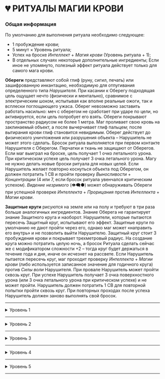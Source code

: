 # 💔 РИТУАЛЫ МАГИИ КРОВИ

### Общая информация

По умолчанию для выполнения ритуала необходимо следующее:

 - 1 пробуждение крови;
 - 5 минут × Уровень ритуала;
 - Успех на броске *Интеллект* + *Магия крови* (Уровень ритуала + 1);
 - В отдельных случаях некоторые дополнительные ингредиенты;
Если иное не упомянуто, полезный эффект ритуала действует только для самого мага крови.

**Обереги** представляют собой глиф (руну, сигил, печать) или зашифрованную инкантацию, необходимую для отпугивания определенного типа *Нарушителя*. При касании к Оберегу подходящая цель ощущает нечто (физически и ментально), сравнимое с электрическим шоком, испытывая как вполне реальные ожоги, так и всплески поглощающего ужаса. Оберег невозможно заставить работать насильно: меч с оберегом не сработает при ударе по цели, но активируется, если цель попробует его взять. Обереги покрывают пространство радиусом не более 1 метра. Маг проливает свою кровь на заклинаемый объект, а после вычерчивает глиф пальцем; после вытирания крови глиф становится невидимым. Оберег действует до физического уничтожения или разрушения объекта – Нарушитель не может этого сделать. Бросок ритуала выполняется при первом контакте Нарушителя с Оберегом. Перчатки и ткань не защищают от Оберегов. Если маг выиграл на броске, цель получает 1 очко летального урона. При критическом успехе цель получает 3 очка летального урона. Магу не нужно делать новые броски ритуала для новых целей. Если Нарушитель желает повторно коснуться объекта под Оберегом, он должен потратить 1 СВ и пройти проверку *Выносливости* + *Концентрации* (4 или 7, если бросок ритуала увенчался критическим успехом). *Видение незримого* (👁‍🗨●) может обнаруживать Обереги при успешной проверке *Интеллекта* + *Прорицания* против *Интеллекта* + *Магии крови*. 

**Защитные круги** рисуются на земле или на полу и требуют в три раза больше аналогичных ингредиентов. Знание Оберега не гарантирует знание Защитного круга и наоборот. Нарушители, которые пытаются пересечь Защитный круг, испытывают его эффект. Защитные круги по умолчанию не дают пройти через его, однако маг может «направить его внутрь» и не позволить выйти Нарушителю. Защитный круг стоит 3 пробуждения крови и покрывает трехметровый радиус. На создание круга можно потратить целую ночь, а бросок Ритуала сделать сейчас же с модификатором сложности +2 – тогда круг будет держаться в течение года и дня, иначе он исчезнет на рассвете. Если Нарушитель пытается пересечь круг, маг проходит проверку *Интеллекта* + *Магии крови* (либо используется записанное значение для годичного круга) против *Силы воли* Нарушителя. При провале Нарушитель может пройти сквозь круг. При успехе Нарушитель получает 3 очка поверхностного урона (или 3 очка летального урона при критическом успехе) и не может пройти. Нарушитель должен потратить 1 СВ для повторной попытки пройти сквозь круг. При повторных проходах после успеха Нарушитель должен заново выполнять свой бросок.

___

<details>
<summary>Уровень 1</summary>

### ● Кровавая тропа 🍷

- **Стоимость**: 1 пробуждение крови
- **Время на проведение**: 1 час
- **Ингредиенты**: Серебряная чаша, наполненная порцией крови цели на 1 пробуждение
- **Бросок ритуала**: *Интеллект + Магия Крови* (2)
- **Подготовка**: Вампир смешивает свою кровь с кровью цели и повторяет заклинание над чашей в течении примерно часа
- **Система**: Ритуал расширяет возможности силы *Вкус крови* (🎓●), позволяя вампиру узнать больше подробностей об изучаемой цели, если она также является вампиром. Успешный бросок ритуала позволяет определит поколение, имя и сира цели. Критический успех также сообщит о любых активных Узах крови цели.

___

### ● Хватка насекомого 🍷

- **Стоимость**: 1 пробуждение крови
- **Время на проведение**: 5 минут
- **Ингредиенты**: Живой паук
- **Бросок ритуала**: *Интеллект + Магия Крови* (2)
- **Подготовка**: Вампир наполняет флакон собственной кровью, взбалтывая в ней раздавленного паука, а затем выпивает зелье (не утоляя Голод). Эффект зелья может подействовать только на самого ритуалиста.
- **Система**: Успешный ритуал позволяет в течение сцены лазить по стенам и потолку, а критический успех продлевает результат на всю ночь. Ритуалист должен касаться поверхности обеими руками и ногами, перемещаясь при этом примерно в два раза медленнее.

___

### ● Сотворение кровавого камня 🍷

- **Стоимость**: 1 пробуждение крови
- **Время на проведение**: по 1 часу 3 ночи подряд
- **Ингредиенты**: кусочек железной руды или маленький магнит, а также литр крови из любого источника в серебряной чаше.
- **Бросок ритуала**: *Интеллект + Магия Крови* (2)
- **Подготовка**: Вампир вливает немного своей крови в кровь в чаше, а затем распевает заклинание около часа, повторяя процедуру в следующие две ночи. Руда или магнит впитывают кровь на протяжении всех трёх ночей, при успешном проведении ритуала жидкость в чаше становится прозрачной.
- **Система**: Бросок ритуала выполняется в конце третьей ночи. При успехе ритуалист настраивает свой разум на кровавый камень и получает возможность безошибочно ощущать расстояние и направление к камню. Этот эффект длится до уничтожения камня или до завершения недели. Ритуалист может одновременно обладать количеством камней, равным его *Концентрации*.

___

### ● Пробуждение с вечерней свежестью 🍷

- **Стоимость**: 1 пробуждение крови
- **Время на проведение**: 5 минут
- **Ингредиенты**: Сожженные кости и перья петуха.
- **Бросок ритуала**: *Интеллект + Магия Крови* (2)
- **Подготовка**: Вампир смешивает пепел с собственной кровью, а затем чертит полученной смесью круг вокруг своей постели.
- **Система**: Бросок ритуала выполняется только в случае появления дневной угрозы, при успехе ритуалист пробуждается и в течение сцены игнорирует штрафы за бодрствование. При критическом успехе эффект длится до следующего рассвета.

___

### ● Веелзевеатит 🍷

- **Стоимость**: 1 пробуждение крови
- **Время на проведение**: 5 минут
- **Ингредиенты**: Уксус или алкоголь.
- **Бросок ритуала**: *Интеллект + Магия Крови* (2)
- **Подготовка**: Ритуалист разбрызгивает уксус или алкоголь по полу, поворачиваясь против часовой стрелки и визуально очерчивая зону, из которой изганяются меньшие существа.
- **Система**: Этот ритуал позволяет отпугнуть от зачарованной области меньших существ: заставляет избегать зону животных, изгоняет паразитов и даже приводят растения в плачевное состояние. В случае успешного проведения ритуала все живые существа с животным уровнем интеллекта и ниже стремительно разбегаются из зоны размером около 100 квадратных метров. После этого до конца действия ритуала в зону могут вернуться только кем-то управляемые или разъяренные существа, а также те, у кого нет другого маршрута к своей цели.
- **Длительность**: 1 сцена или 1 ночь (что завершится раньше)

___

### ● Оберег от гулей 🍷

- **Стоимость**: 1 пробуждение крови
- **Время на проведение**: 5 минут
- **Ингредиенты**: Кровь заклинателя.
- **Бросок ритуала**: _Интеллект + Магия Крови_ (2)
- **Подготовка**: Ритуалист проливает свою кровь на заклинаемый объект радиусом не более метра и вычерчивает глиф пальцем, после вытирания крови глиф становится невидимым.
- **Система**: Этот оберег представляют собой глиф (руну, сигил, печать) или зашифрованную инкантацию для отпугивания гулей. При касании к Оберегу гуль ощущает нечто (физически и ментально), сравнимое с электрическим шоком, испытывая как вполне реальные ожоги, так и всплески поглощающего ужаса. Оберег невозможно заставить работать насильно: меч с оберегом не сработает при ударе по цели, но активируется, если цель попробует его взять. Оберег действует до физического уничтожения или разрушения объекта – сам гуль не может этого сделать. Бросок ритуала выполняется при первом контакте гуля с Оберегом. Перчатки и ткань не защищают от Оберегов. Если маг выиграл на броске, цель получает **1 очко летального урона**. При критическом успехе цель получает **3 очка летального урона**. Магу не нужно делать новые броски ритуала для новых целей. Если гуль желает повторно коснуться объекта под Оберегом, он должен потратить **1 СВ** и пройти проверку _Выносливости_ + _Решительности_ (4 или 7, если бросок ритуала увенчался критическим успехом). _Видение незримого_ (👁‍🗨●) может обнаруживать Обереги при успешной проверке _Интеллекта_ + _Прорицания_ против _Интеллекта_ + _Магии крови_.
</details>

___

<details>
<summary>Уровень 2</summary>

### ●● Общение с сиром 🍷

- **Стоимость**: 1 пробуждение крови
- **Время на проведение**: 30 минут
- **Ингредиенты**: Принадлежавший ранее сиру предмет и серебряная чаша с чистой водой.
- **Бросок ритуала**: *Интеллект + Магия Крови* (3)
- **Подготовка**: Вампир погружает объект в воду и капает своей кровью в чашу, концентрируясь на воспоминаниях о своём сире в течении получаса.
- **Система**: Бросок ритуала выполняется через 15 минут после его завершения. Успех позволяет ещё через 15 минут начать двухстороннее беззвучное ментальное общение с сиром и поддерживать его в течение 10 минут. Критический успех позволит пропустить предыдущие 15 минут ожидания. Любой существенный фактор отвлечения на одной из сторон разрывает связь.

___

### ●● Очи Вавилона 🍷

- **Стоимость**: 1 пробуждение крови
- **Время на проведение**: 10 минут
- **Ингредиенты**: Свежие глаз и язык цели.
- **Бросок ритуала**: *Интеллект + Магия Крови* (3)
- **Подготовка**: Вампир поедает недавно отсеченные от цели язык и глаз (вероятно, получая при этом пятно на Человечности).
- **Система**: Потраченное пробуждение крови позволяет сверхъестественным образом растворить поглощённые ингредиенты, после чего делается бросок ритуала. Успех позволит заклинателю читать и говорить на любом известном жертве языке с тем же уровнем навыка в течение недели. Критический успех продлевает эффект до месяца.

___

### ●● Тропа жертвы 🍷

- **Стоимость**: 1 пробуждение крови
- **Время на проведение**: 10 минут
- **Ингредиенты**: Белая сатиновая ленточка.
- **Бросок ритуала**: *Интеллект + Магия Крови* (3)
- **Подготовка**: Вампир пропитывает ленту собственной кровью, заставляя её гореть.
- **Система**: Если ритуал завершается успехом, лента загорается и пылает подобно фитилю. Пока ритуал продолжает действовать, заклинатель может отслеживать малейшие следы цели даже в тех местах, где она не оставляла следов физически: для этого необходимо выполнять бросок *Интеллект* + *Выживание* (6 – количество сдвигов ритуала). Заклинатель должен знать цель в лицо. Путь в виде светящихся отпечатков ног цели за предшествующие ритуалу 24 часа остается видимым на протяжении ночи, критический успех продлевает эффект до двух ночей.

___

### ●● Истина крови 🍷

- **Стоимость**: 1 пробуждение крови
- **Время на проведение**: 10 минут
- **Ингредиенты**: 1 пинта крови цели
- **Бросок ритуала**: _Решительность + Магия Крови_ против _Самообладания_ + _Оккультизм_
- **Подготовка**: Вампир смешивает свою кровь с кровью цели в сосуде, достаточно глубоком для погружения пальца.
- **Система**: Ритуал позволяет создать зелье для отсеивания лжи от правды. Вместо обычного броска ритуала заклинатель погружает свой палец в микстуру и выполняет бросок (см. выше) при каждом озвученном целью тезисе. Успех позволяет понять, верит ли цель в сказанное ею. Критический успех заставляет цель рассказать больше, предоставить больше информации, включая догадки, мимолётно увиденные или подсознательно забытые вещи. В процессе микстура пузырится и испаряется, полностью превращаясь в пепел к концу сцены. Ритуал не может пробиться сквозь _Затемнение памяти_ (🔗●), _Забывчивый разум_ (🔗●●●) или другие стирающие память способности — цель может смутно что-то припоминать, однако это не восстановит утерянную память.

___

### ●● Оберег от духов 🍷

- **Стоимость**: 1 пробуждение крови
- **Время на проведение**: 10 минут
- **Ингредиенты**: Пригоршня соли или кирпичной пыли, смешанная с кровью заклинателя.
- **Бросок ритуала**: _Интеллект + Магия Крови_ (3)
- **Подготовка**: Ритуалист проливает свою кровь на заклинаемый объект радиусом не более метра и вычерчивает глиф пальцем, после вытирания крови глиф становится невидимым.
- **Система**: Этот оберег представляют собой глиф (руну, сигил, печать) или зашифрованную инкантацию для отпугивания бестелесных созданий вроде призраков и стихийных духов. При касании к Оберегу дух ощущает нечто (физически и ментально), сравнимое с электрическим шоком, испытывая как вполне реальные ожоги, так и всплески поглощающего ужаса. Оберег невозможно заставить работать насильно: меч с оберегом не сработает при ударе по цели, но активируется, если цель попробует его взять. Оберег действует до физического уничтожения или разрушения объекта – сам дух не может этого сделать. Бросок ритуала выполняется при первом контакте духа с Оберегом. Перчатки и ткань не защищают от Оберегов. Если маг выиграл на броске, цель получает **1 очко летального урона**. При критическом успехе цель получает **3 очка летального урона**. Магу не нужно делать новые броски ритуала для новых целей. Если дух желает повторно коснуться объекта под Оберегом, он должен потратить **1 СВ** и пройти проверку _Выносливости_ + _Решительности_ (4 или 7, если бросок ритуала увенчался критическим успехом). _Видение незримого_ (👁‍🗨●) может обнаруживать Обереги при успешной проверке _Интеллекта_ + _Прорицания_ против _Интеллекта_ + _Магии крови_.

___

### ●● Защитный круг от гулей 🍷🍷🍷

- **Стоимость**: 3 пробуждения крови
- **Время на проведение**: 10 минут или 1 ночь
- **Ингредиенты**: Кость человека, кровь заклинателя.
- **Бросок ритуала**: *Интеллект + Магия Крови* (3 или 5)
- **Подготовка**: Ритуалист проливает свою кровь на заклинаемый объект радиусом не более метра и вычерчивает глиф костью, после вытирания крови глиф становится невидимым.
- **Система**: Этот защитный круг рисуется на земле или на полу. Гули, которые пытаются пересечь Защитный круг, испытывают его эффект. Защитные круги по умолчанию не дают пройти через его, однако маг может «направить его внутрь» и не позволить выйти гулю. Защитный круг покрывает трехметровый радиус. На создание круга можно потратить целую ночь, а бросок Ритуала сделать сейчас же с модификатором сложности +2 – тогда круг будет держаться в течение года и дня, иначе он исчезнет на рассвете. Если гуль пытается пересечь круг, маг проходит проверку *Интеллекта* + *Магии крови* (либо используется записанное значение для годичного круга) против *Силы воли* гуля. При провале гуль может пройти сквозь круг. При успехе гуль получает **3 очка поверхностного урона** (или **3 очка летального урона** при критическом успехе) и не может пройти. Гуль должен потратить **1 СВ** для повторной попытки пройти сквозь круг. При повторных проходах после успеха гуль должен заново выполнять свой бросок. *Видение незримого* (👁‍🗨●) может обнаруживать Защитные круги при успешной проверке *Интеллекта* + *Прорицания* против *Интеллекта* + *Магии крови*.

___

### ●● Касание Иштар 🍷

- **Стоимость**: 1 пробуждение крови
- **Время на проведение**: 2-3 минуты
- **Ингредиенты**: Небольшая порция гашиша или другого наркотика
- **Бросок ритуала**: _Интеллект + Магия Крови_ против _Выносливости_ + _Решительности_
- **Подготовка**: Вампир смешивает свою кровь с выбранной субстанцией и втирает смесь в пальцы, читая или шепча заклинание.
- **Система**: Ритуал позволяет превратить часть своей _витаэ_ в активируемый касанием наркотик, затуманивая разум цели и делая её уязвимой к _Присутствию_, _Доминированию_, а также к обычной манипуляции, соблазнению и техникам допроса. Бросок ритуала выполняется после касания цели (смертного или другого вампира). При успехе на протяжении сцены жертва получает штраф к дайспулам _Выдержки_ или _Концентрации_ в размере количества сдвигов на броске (дайспул _Выдержка_ + _Концентрация_ получает штраф только один раз). Наркотик на пальцах сохраняет свой эффект до касания либо до завершения сцены.
</details>

___

<details>
<summary>Уровень 3</summary>

### ●●● Зов Дагона 🍷—🍷🍷🍷

- **Стоимость**: 1 пробуждение крови
- **Время на проведение**: 15 минут
- **Ингредиенты**: Инкрустированный золотом церемониальный кинжал
- **Бросок ритуала**: _Решительность + Магия Крови_ против _Выносливости_ + _Решительности_
- **Подготовка**: Вампир должен измазать своей кровью жертву, капнуть своей крови в рану жертве или заставить её испить своей крови. В промежутке от часа до недели после ритуала заклинатель может запустить ритуал, пронзив свою кожу церемониальным кинжалом. Ритуал активируется, когда капля крови коснётся земли.
- **Система**: Ритуал позволяет взорвать кровь в цели на расстоянии. Бросок выполняется в момент активации, каждый сдвиг наносит летальный урон смертному или поверхностный урон вампиру, разрывая вены цели. Заклинатель может повторить этот процесс ещё дважды, выполнив дополнительные пробуждения крови.

___

### ●●● Отражение древа 🍷

- **Стоимость**: 1 пробуждение крови
- **Время на проведение**: 1 час
- **Ингредиенты**: Деревянные щепки или осколки
- **Бросок ритуала**: *Интеллект + Магия Крови* (4)
- **Подготовка**: Вампир смешивает осколки со своей кровью и рисует вокруг себя круг. В кругу необходимо промедитировать час, а затем поместить фрагмент дерева себе под язык.
- **Система**: Ритуал позволяет разрушить в щепки при контакте с кожей первый кол, который попытаются вонзить в вампира. Бросок ритуала выполняется непосредственно при ударе колом. Критический успех ослепляет атакующего на два хода, усеивая его лицо занозами. Ритуал активируется только при ударе, не при удержании кола возле сердца. Ритуал действует до конца ночи или до изъятия фрагмента дерева из под языка вампира (срабатывает первое из условий).

___

### ●●● Сущность воздуха 🍷

- **Стоимость**: 1 пробуждение крови
- **Время на проведение**: 15 минут
- **Ингредиенты**: Листья и ягоды белладонны
- **Бросок ритуала**: *Интеллект + Магия Крови* (4)
- **Подготовка**: Вампир смешивает белладонну со своей кровью, вываривая её на жаровне и шепча слова ритуала.
- **Система**: Ритуал позволяет создать зелье, ограниченно предоставляющее возможности полёта. Бросок ритуала выполняется во время варки зелья. Критический успех позволяет приготовить две дозы зелья. Зелье чёрного цвета сохраняет силу на ночь и активируется при выпивании. Зелье позволяет заклинателю (исключительно) летать или парить примерно со скоростью бега на протяжении сцены. Летящий вампир может переносить массу, примерно равную человеку, однако скорость замедляется до шага. Попытка схватить и унести нежелающую цель или попытка опустить летящего на землю требует проверки *Силы* + *Магии крови* против *Силы* + *Атлетики*.

___

### ●●● Хождение по пламени 🍷

- **Стоимость**: 1 пробуждение крови
- **Время на проведение**: 15 минут
- **Ингредиенты**: Кончик пальца заклинателя
- **Бросок ритуала**: _Интеллект + Магия Крови_ (4)
- **Подготовка**: Вампир отрезает кончик одного из своих пальцев и сжигает его вместе со своей кровью в золотом кубке или чаше.
- **Система**: Ритуал позволяет создать заклинателю и его друзьям получить сопротивление пламени. Для отрезания пальца необходимо выполнить проверку _Выносливость + Решительности_ (3). При успешном броске ритуала кровь и палец горят синим пламенем. До конца ночи урон от огня по заклинателю уполовинен. Ритуал можно выполнять и для других вампиров, но все пальцы должны принадлежать заклинателю. Отрезание подушечек не наносит урона, они отрастают за дневной сон.

___

### ●●● Общая бодрость 🍷

- **Стоимость**: 1 пробуждение крови
- **Время на проведение**: 15 минут
- **Ингредиенты**: Один ноготь священника стаи (ритуалиста).
- **Бросок ритуала**: *Интеллект + Магия Крови* (4)
- **Подготовка**: Ритуалист срывает ноготь со своего пальца и ломает его на куски, по одному куску на каждого члена стаи. Затем ритуалист кладёт свой кусок в чашу для *Ваулдери*, а остальные вампиры — себе под язык. При успешном ритуале фрагменты ногтя растворяются в поглощенной для *Ваулдери* крови.
- **Система**: Помимо эффекта *Ваулдери*, *Сила крови* членов стаи увеличивается до значения *Силы крови* священника. Кроме того, священник получает 3 дополнительных кости для бросков *Доминирования* или *Присутствия* против других членов стаи.
- **Длительность**: 1 ночь

___

### ●●● Гальваническая деструкция 🍷

- **Стоимость**: 1 пробуждение крови
- **Время на проведение**: 15 минут
- **Ингредиенты**: Медная монета.
- **Бросок ритуала**: *Интеллект + Магия Крови* (4)
- **Подготовка**: Ритуалист размазывает свою кровь по монете, бросает её на землю и втаптывает её ногой, будто туша сигарету. Если ритуал проведен успешно, монета рассыпается подобно фарфору, а порожденный кровью импульс разрушает электросистемы в окружающей области.
- **Система**: Этот ритуал позволяет в течение минуты уничтожить электроток в области, замыкая или вырубая всю проводку — сигнализацию, камеры наблюдения, искусственное освещение, аккумуляторы автомобилей, резервные генераторы — и зачастую приводя к последующему пожару. Размер области воздействия примерно равен крупному складу или трехэтажному зданию, однако его площадь можно увеличить, добавив 1 к СЛ за каждое дополнительное здание или его эквивалент. При критическом успехе отключение энергии происходит мгновенно и аккуратно, но в иных случаях оно приведёт как минимум к одному пожару, а также к случайным вспышкам статического электричества с ревом динамиков, сигнализаций машин и включением других громких электрических объектов.

___

### ●●● Оберег от люпинов 🍷

- **Стоимость**: 1 пробуждение крови
- **Время на проведение**: 15 минут
- **Ингредиенты**: Пригоршня серебряной пыли, смешанная с кровью.
- **Бросок ритуала**: _Интеллект + Магия Крови_ (4)
- **Подготовка**: Ритуалист проливает свою кровь на заклинаемый объект радиусом не более метра и вычерчивает глиф пальцем, после вытирания крови глиф становится невидимым.
- **Система**: Этот оберег представляют собой глиф (руну, сигил, печать) или зашифрованную инкантацию для отпугивания люпинов. При касании к Оберегу люпин ощущает нечто (физически и ментально), сравнимое с электрическим шоком, испытывая как вполне реальные ожоги, так и всплески поглощающего ужаса. Оберег невозможно заставить работать насильно: меч с оберегом не сработает при ударе по цели, но активируется, если цель попробует его взять. Оберег действует до физического уничтожения или разрушения объекта – сам люпин не может этого сделать. Бросок ритуала выполняется при первом контакте люпина с Оберегом. Перчатки и ткань не защищают от Оберегов. Если маг выиграл на броске, цель получает **1 очко летального урона**. При критическом успехе цель получает **3 очка летального урона**. Магу не нужно делать новые броски ритуала для новых целей. Если люпин желает повторно коснуться объекта под Оберегом, он должен потратить **1 СВ** и пройти проверку _Выносливости_ + _Решительности_ (4 или 7, если бросок ритуала увенчался критическим успехом). _Видение незримого_ (👁‍🗨●) может обнаруживать Обереги при успешной проверке _Интеллекта_ + _Прорицания_ против _Интеллекта_ + _Магии крови_.

___

### ●●● Защитный круг от духов 🍷🍷🍷

- **Стоимость**: 3 пробуждения крови
- **Время на проведение**: 15 минут или 1 ночь
- **Ингредиенты**: Железный нож, обмакнутый в соль и кровь.
- **Бросок ритуала**: *Интеллект + Магия Крови* (4 или 6)
- **Подготовка**: Ритуалист проливает свою кровь на заклинаемый объект радиусом не более метра и вычерчивает глиф железным ножом, после вытирания крови глиф становится невидимым.
- **Система**: Этот защитный круг рисуется на земле или на полу. Духи, которые пытаются пересечь Защитный круг, испытывают его эффект. Защитные круги по умолчанию не дают пройти через его, однако маг может «направить его внутрь» и не позволить выйти духу. Защитный круг покрывает трехметровый радиус. На создание круга можно потратить целую ночь, а бросок Ритуала сделать сейчас же с модификатором сложности +2 – тогда круг будет держаться в течение года и дня, иначе он исчезнет на рассвете. Если дух пытается пересечь круг, маг проходит проверку *Интеллекта* + *Магии крови* (либо используется записанное значение для годичного круга) против *Силы воли* духа. При провале дух может пройти сквозь круг. При успехе дух получает **3 очка поверхностного урона** (или **3 очка летального урона** при критическом успехе) и не может пройти. Дух должен потратить **1 СВ** для повторной попытки пройти сквозь круг. При повторных проходах после успеха дух должен заново выполнять свой бросок. *Видение незримого* (👁‍🗨●) может обнаруживать Защитные круги при успешной проверке *Интеллекта* + *Прорицания* против *Интеллекта* + *Магии крови*.
Смертный-оккультист может повторить этот ритуал, выполнив проверку *Интеллект + Оккультизм* (6), однако ему всё равно понадобиться кровь или другая сверхъестественная субстанция.

___

### ●●● Единение с клинком 🍷—🍷🍷🍷

- **Стоимость**: 1–3 пробуждений крови
- **Время на проведение**: 15 минут
- **Ингредиенты**: Холодное оружие и достаточное количество крови заклинателя для его покрытия
- **Бросок ритуала**: *Интеллект + Магия Крови* (4)
- **Подготовка**: Вампир погружает оружие в свою кровь до следующего рассвета и читает мантру, посвящая свою жизнь этому оружию.
- **Система**: После насыщения крови и погружения в неё оружия необходимо выполнить бросок ритуала. При успехе оружие становится мистически посвященным вампиру. Его качество не ухудшается, если только кто-то не попытается его уничтожить, когда оно окажется вне владения вампира. В любом бою вампир с таким оружием может потратить ход и выполнить **1 пробуждение крови**, чтобы настроиться на оружие и получить **2 дополнительные кости** для атак до завершения сцены. Вампир может обладать только одним освященным оружием, чтобы сделать новое — необходимо сперва уничтожить старое. Если оружие попадёт в чужие руки, оно начнёт стремительно стареть, подобно гулю без кормления. Если после этого оружием ещё можно пользоваться, оно больше не получает дополнительных костей, но в отместку наносит *усиленный урон* своему прежнему хозяину.
</details>

___

<details>
<summary>Уровень 4</summary>

### ●●●● Защита священного крова 🍷

- **Стоимость**: 1 пробуждение крови
- **Время на проведение**: 1 час или больше
- **Ингредиенты**: Кровь заклинателя
- **Бросок ритуала**: *Интеллект + Магия Крови* (5)
- **Подготовка**: Вампир наносит сигилы и глифы по защищаемому пространству, уделяя особое внимание окнам и дверным проёмам. Ритуал может работать в полуразрушенных зданиях на усмотрение Рассказчика.
- **Система**: Ритуал позволяет защитить убежище вампира от Солнца, окутав помещение в мистическую тьму. Область защитного круга не может превышать радиус в **6 метров**. Ритуал автоматически разрушается, если заклинатель выходит за пределы охраняемой области после его завершения. Бросок ритуала выполняется при восходе Солнца. Успех затемняет область, мешая разглядеть её содержимое, и защищает находящегося внутри вампира от света. При критическом успехе находящиеся внутри круга вампиры могут разглядеть происходящее снаружи. Ритуал действует в течение дня.

___

### ●●●● Глаза ночной птицы 🍷

- **Стоимость**: 1 пробуждение крови
- **Время на проведение**: 20 минут
- **Ингредиенты**: Глаза выбранной птицы, вынутые при завершении ритуала
- **Бросок ритуала**: *Интеллект + Магия Крови* (5)
- **Подготовка**: Вампир скармливает свою кровь птице и входит в транс.
- **Система**: Ритуал позволяет взять под контроль хищную птицу и направлять её полёт, а также видеть её глазами. При критическом успехе птица может выполнять простые действия, такие как подъём предметов или использование клавиатур и телефонных дисков. Заклинатель может использовать большинство нефизических дисциплин через птицу, включая *Доминирование*, если он изучил *Телепатию* (👁‍🗨●●●●●) или иным образом может невербально общаться с целью. Ограничения по расстоянию полёта нет. Если заклинатель не вынет из птицы глаза до конца ночи, он ослепнет на три следующих ночи.

___

### ●●●● Бесплотное странствие 🍷

- **Стоимость**: 1 пробуждение крови
- **Время на проведение**: 20 минут
- **Ингредиенты**: Зеркало
- **Бросок ритуала**: *Интеллект + Магия Крови* (5)
- **Подготовка**: Вампир проливает свою кровь на зеркало, распевает заклинание, а затем разбивает зеркало.
- **Система**: При успешном броске ритуала и до тех пор, пока заклинатель держит в руке осколок разбитого зеркала, вампир переходит в бесплотное состояние, проходит сквозь объекты и не получает ни от чего, кроме огня, солнечного света, а также волшебного оружия и ритуалов против духов. Вампир не может взаимодействовать с физическим миром. Заклинатель остаётся видимым и слышимым. Вампир не может использовать *Пробуждение крови*. Бесплотные вампиры не получают доступ к царству духов. Проходя сквозь плотные объекты, вампир должен двигаться по прямой линии. Ритуал действует **до конца сцены или до выкидывания осколка**. Выход из бесплотного состояния внутри плотного объекта может привести к чему угодно: от разрушения или заточения в объекте до незначительного неудобства (по усмотрению Рассказчика).

___

### ●●●● Оберег от каинитов 🍷

- **Стоимость**: 1 пробуждение крови
- **Время на проведение**: 20 минут
- **Ингредиенты**: Тёплый пепел от ещё горящего костра, Заклинатель должен пройти проверку _Безумия ужаса_ и не может сотворять ритуал до конца ночи при провале.
- **Бросок ритуала**: _Интеллект + Магия Крови_ (5)
- **Подготовка**: Ритуалист проливает свою кровь на заклинаемый объект радиусом не более метра и вычерчивает глиф пальцем, после вытирания крови глиф становится невидимым.
- **Система**: Этот оберег представляют собой глиф (руну, сигил, печать) или зашифрованную инкантацию для отпугивания каинитов. При касании к Оберегу каинит ощущает нечто (физически и ментально), сравнимое с электрическим шоком, испытывая как вполне реальные ожоги, так и всплески поглощающего ужаса. Оберег невозможно заставить работать насильно: меч с оберегом не сработает при ударе по цели, но активируется, если цель попробует его взять. Оберег действует до физического уничтожения или разрушения объекта – сам каинит не может этого сделать. Бросок ритуала выполняется при первом контакте каинита с Оберегом. Перчатки и ткань не защищают от Оберегов. Если маг выиграл на броске, цель получает **1 очко летального урона**. При критическом успехе цель получает **3 очка летального урона**. Магу не нужно делать новые броски ритуала для новых целей. Если каинит желает повторно коснуться объекта под Оберегом, он должен потратить **1 СВ** и пройти проверку _Выносливости_ + _Решительности_ (4 или 7, если бросок ритуала увенчался критическим успехом). _Видение незримого_ (👁‍🗨●) может обнаруживать Обереги при успешной проверке _Интеллекта_ + _Прорицания_ против _Интеллекта_ + _Магии крови_.
  Оберег не действует на самого заклинателя. Проверка оберега с помощью _Интеллекта_ + _Прорицания_ против _Интеллекта_ + _Магии крови_ покажет имя сотворившего ритуал заклинателя.

___

### ●●●● Защитный круг от люпинов 🍷🍷🍷

- **Стоимость**: 3 пробуждения крови
- **Время на проведение**: 20 минут или 1 ночь
- **Ингредиенты**: Серебряный нож, обмакнутый в сок аконита и кровь.
- **Бросок ритуала**: *Интеллект + Магия Крови* (5 или 7)
- **Подготовка**: Ритуалист проливает свою кровь на заклинаемый объект радиусом не более метра и вычерчивает глиф железным ножом, после вытирания крови глиф становится невидимым.
- **Система**: Этот защитный круг рисуется на земле или на полу. Люпин, которые пытаются пересечь Защитный круг, испытывают его эффект. Защитные круги по умолчанию не дают пройти через его, однако маг может «направить его внутрь» и не позволить выйти люпину. Защитный круг покрывает трехметровый радиус. На создание круга можно потратить целую ночь, а бросок Ритуала сделать сейчас же с модификатором сложности +2 – тогда круг будет держаться в течение года и дня, иначе он исчезнет на рассвете. Если люпин пытается пересечь круг, маг проходит проверку *Интеллекта* + *Магии крови* (либо используется записанное значение для годичного круга) против *Силы воли* люпина. При провале люпин может пройти сквозь круг. При успехе люпин получает **3 очка поверхностного урона** (или **3 очка летального урона** при критическом успехе) и не может пройти. Люпин должен потратить **1 СВ** для повторной попытки пройти сквозь круг. При повторных проходах после успеха люпин должен заново выполнять свой бросок. *Видение незримого* (👁‍🗨●) может обнаруживать Защитные круги при успешной проверке *Интеллекта* + *Прорицания* против *Интеллекта* + *Магии крови*.
</details>

___

<details>
<summary>Уровень 5</summary>

### ●●●●● Побег в истинное укрытие 🍷🍷🍷🍷🍷🍷🍷🍷🍷🍷🍷🍷

- **Стоимость**: 12 пробуждений крови
- **Время на проведение**: по 2 часа в течение 3 ночей для каждого круга
- **Ингредиенты**: Два обугленных обруча около 1 метра диаметром
- **Бросок ритуала**: *Интеллект + Магия Крови* (6)
- **Подготовка**: Вампир сжигает обручи на земле или полу с помощью открытого огня, а затем освящает каждый из кругов, распевая над ними заклинания по **2 часа в каждую из 3 ночей** и выполняя по **2 пробуждения крови** над каждым (всего 12).
- **Система**: Вампир создаёт однонаправленный портал, позволяющий мгновенно переместиться из одного круга в другой. После завершения создания кругов вампир может встать в отправной круг, сосредоточиться на ход и выполнить бросок ритуала для попытки телепортации — такую попытку можно выполнять раз в сцену. При успехе заклинатель моментально переносится в другой круг. Ограничения по расстоянию между кругами нет, однако круги должны быть нанесены исключительно на землю или на пол здания. Заклинатель может переместить с собой одного человека или несколько объектов (суммарно равных массе человека). Повреждение любого из кругов разрушает ритуал. Вампир может обладать только одной парой кругов в любой момент времени.

___

### ●●●●● Сердце камня 🍷

- **Стоимость**: 1 пробуждение крови
- **Время на проведение**: 1 ночь
- **Ингредиенты**: Каменная плита и восковая свеча, пропитанная кровью заклинателя
- **Бросок ритуала**: *Интеллект + Магия Крови* (6)
- **Подготовка**: Вампир ложится на каменную плиту, ставит на грудь свечу и оставляет её сгорать в течение ночи. Когда огонь достигает груди, он наносит 1 летальный урон и приводит к проверке *Безумия ужаса* (3). Если вампир не впал в *Безумие*, он выполняет бросок ритуала. При успехе ритуал завершен. При критическом успехе урон от свечи исцеляется. Эффект действует бесконечно, пока вампир не проведёт ритуал повторно.
- **Система**: Вампир превращает своё сердце в камень. Колья больше не могут пронзить его сердце, ломаясь при попытках. Заклинатель полностью теряет эмоции, из-за чего получает штраф в **3 кости** к броскам *Сожаления*, а также к *Социальным* броскам (кроме бросков сопротивления, *Доминирования*, и *Запугивания*). Заклинатель больше не может использовать *Присутствие*, но получает **3 кости** к пулу сопротивления этой дисциплине.

___

### ●●●●● Врата симулякра ☠

- **Стоимость**: 1 вампир
- **Время на проведение**: 25 минут + несколько недель
- **Ингредиенты**: Все необходимое для постройки копии места назначения, включая песок, раствор, цемент, метал и глину; смертные жертвы по количеству телепортирующихся.
- **Бросок ритуала**: *Интеллект + Магия Крови* (6)
- **Подготовка**: Для успешного проведения ритуала необходимо воссоздать точную копию места, куда производится телепортация — использовать те же материалы, сохранить размеры и пропорции, а также принести в жертву определенное количество смертных, чьи останки следует разбросать по копии симулякра. Непосредственно перед телепортацией необходимо принести в жертву вампира для активации ритуала.
- **Система**: При успешном проведении ритуала врата позволяют пройти сквозь них расчетному количеству вампиров, а затем вернуться такому же количеству (необязательно тем же) — до тех пор они остаются открытыми. Смертные не могут использовать этот портал.

___

### ●●●●● Острие запоздалой смерти 🍷🍷

- **Стоимость**: 2 пробуждения крови
- **Время на проведение**: 5 часов
- **Ингредиенты**: Кол, вырезанный из рябиновой ветви и исписанный рунами
- **Бросок ритуала**: *Интеллект + Магия Крови* (6)
- **Подготовка**: Вампир погружает кол в кровь, а затем обугливает его в костре из дуба, распевая над ним заклинания.
- **Система**: Созданный кол получает **3 дополнительных кости** к любым попыткам вонзить его в сердце жертвы, даже если им пользуется не заклинатель. При успешной атаке с 5 сдвигами, цель рассыпается в прах за один ход, будто пылая невидимым пламенем. Если сдвигов было недостаточно, но атака оказалась успешной, остриё кола отламывается в ране и начинает медленно двигаться в сторону сердца жертвы, расщепляясь при необходимости на осколки. В зависимости от зоны поражения оно может достигнуть цели через часы или ночи, однако гарантированно сделает это без хирургического вмешательства. Чтобы извлечь навершие кола, необходимо пройти проверку *Ловкости + Медицины* (6) и потратить на операцию до 4 часов. Кроме того, можно попытаться отрубить поражённую часть тела, если не прошло слишком много времени.

___

### ●●●●● Защитный круг от каинитов 🍷🍷🍷

- **Стоимость**: 3 пробуждения крови
- **Время на проведение**: 25 минут или 1 ночь
- **Ингредиенты**: Рябиновый жезл, обмакнутый в смесь пепла ещё горящего костра и крови.
- **Бросок ритуала**: *Интеллект + Магия Крови* (6 или 8)
- **Подготовка**: Ритуалист проливает свою кровь на заклинаемый объект радиусом не более метра и вычерчивает глиф рябиновым жезлом, после вытирания крови глиф становится невидимым.
- **Система**: Этот защитный круг рисуется на земле или на полу. Каиниты, которые пытаются пересечь Защитный круг, испытывают его эффект. Защитные круги по умолчанию не дают пройти через его, однако маг может «направить его внутрь» и не позволить выйти каиниту. Защитный круг покрывает трехметровый радиус. На создание круга можно потратить целую ночь, а бросок Ритуала сделать сейчас же с модификатором сложности +2 – тогда круг будет держаться в течение года и дня, иначе он исчезнет на рассвете. Если каинит пытается пересечь круг, маг проходит проверку *Интеллекта* + *Магии крови* (либо используется записанное значение для годичного круга) против *Силы воли* каинита. При провале каинит может пройти сквозь круг. При успехе каинит получает **3 очка поверхностного урона** (или **3 очка летального урона** при критическом успехе) и не может пройти. Каинит должен потратить **1 СВ** для повторной попытки пройти сквозь круг. При повторных проходах после успеха каинит должен заново выполнять свой бросок. *Видение незримого* (👁‍🗨●) может обнаруживать Защитные круги при успешной проверке *Интеллекта* + *Прорицания* против *Интеллекта* + *Магии крови*.
</details>

___